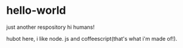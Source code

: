 # hello-world
just another respository
hi humans!

hubot here, i like node. js and coffeescript(that's what i'm made of!).
